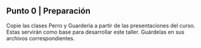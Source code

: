 ## Punto 0 | Preparación
Copie las clases Perro y Guardería a partir de las presentaciones del curso. Estas
servirán como base para desarrollar este taller. Guárdelas en sus archivos
correspondientes. 